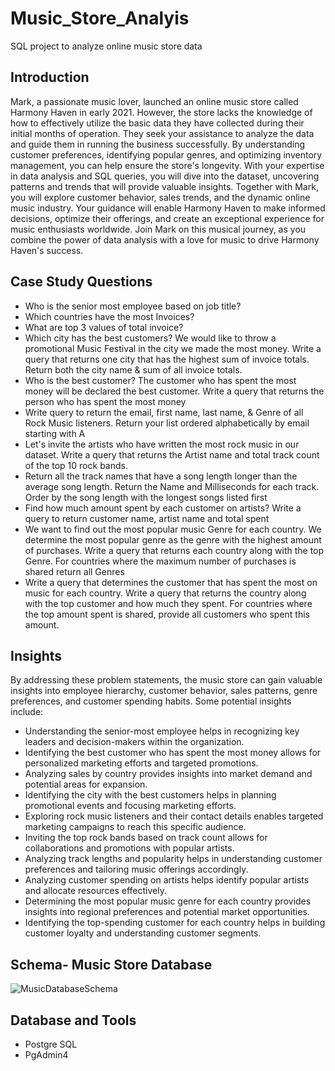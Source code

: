 # Music_Store_Analyis
SQL project to analyze online music store data

##  Introduction
Mark, a passionate music lover, launched an online music store called Harmony Haven in early 2021. However, the store lacks the knowledge of how to effectively utilize the basic data they have collected during their initial months of operation. They seek your assistance to analyze the data and guide them in running the business successfully. By understanding customer preferences, identifying popular genres, and optimizing inventory management, you can help ensure the store's longevity. With your expertise in data analysis and SQL queries, you will dive into the dataset, uncovering patterns and trends that will provide valuable insights. Together with Mark, you will explore customer behavior, sales trends, and the dynamic online music industry. Your guidance will enable Harmony Haven to make informed decisions, optimize their offerings, and create an exceptional experience for music enthusiasts worldwide. Join Mark on this musical journey, as you combine the power of data analysis with a love for music to drive Harmony Haven's success.


## Case Study Questions
- Who is the senior most employee based on job title?
- Which countries have the most Invoices?
- What are top 3 values of total invoice?
- Which city has the best customers? We would like to throw a promotional Music Festival in the city we made the most money. Write a query that returns one city that has the highest sum of invoice totals. Return both the city name & sum of all invoice
totals.
- Who is the best customer? The customer who has spent the most money will be declared the best customer. Write a query that returns the person who has spent the
most money
- Write query to return the email, first name, last name, & Genre of all Rock Music listeners. Return your list ordered alphabetically by email starting with A
- Let's invite the artists who have written the most rock music in our dataset. Write a query that returns the Artist name and total track count of the top 10 rock bands.
- Return all the track names that have a song length longer than the average song length. Return the Name and Milliseconds for each track. Order by the song length with the longest songs listed first
- Find how much amount spent by each customer on artists? Write a query to return customer name, artist name and total spent
- We want to find out the most popular music Genre for each country. We determine the most popular genre as the genre with the highest amount of purchases. Write a query that returns each country along with the top Genre. For countries where the maximum number of purchases is shared return all Genres 
- Write a query that determines the customer that has spent the most on music for each country. Write a query that returns the country along with the top customer and how much they spent. For countries where the top amount spent is shared, provide all customers who spent this amount.

## Insights

By addressing these problem statements, the music store can gain valuable insights into employee hierarchy, customer behavior, sales patterns, genre preferences, and customer spending habits. Some potential insights include:

- Understanding the senior-most employee helps in recognizing key leaders and decision-makers within the organization.
- Identifying the best customer who has spent the most money allows for personalized marketing efforts and targeted promotions.
- Analyzing sales by country provides insights into market demand and potential areas for expansion.
- Identifying the city with the best customers helps in planning promotional events and focusing marketing efforts.
- Exploring rock music listeners and their contact details enables targeted marketing campaigns to reach this specific audience.
- Inviting the top rock bands based on track count allows for collaborations and promotions with popular artists.
- Analyzing track lengths and popularity helps in understanding customer preferences and tailoring music offerings accordingly.
- Analyzing customer spending on artists helps identify popular artists and allocate resources effectively.
- Determining the most popular music genre for each country provides insights into regional preferences and potential market opportunities.
- Identifying the top-spending customer for each country helps in building customer loyalty and understanding customer segments.

## Schema- Music Store Database  
![MusicDatabaseSchema](https://user-images.githubusercontent.com/112153548/213707717-bfc9f479-52d9-407b-99e1-e94db7ae10a3.png)
## Database and Tools
* Postgre SQL
* PgAdmin4
